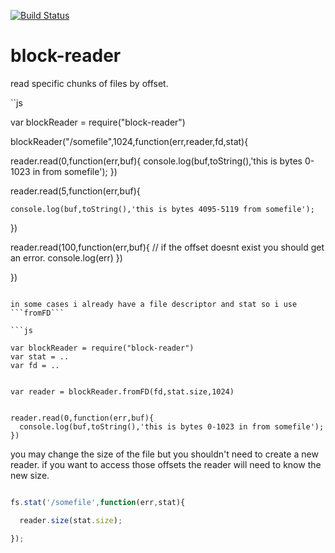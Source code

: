 
[![Build Status](https://secure.travis-ci.org/soldair/node-block-reader.png)](http://travis-ci.org/soldair/node-block-reader)


block-reader
============

read specific chunks of files by offset.

``js

var blockReader = require("block-reader")

blockReader("/somefile",1024,function(err,reader,fd,stat){

  reader.read(0,function(err,buf){
    console.log(buf,toString(),'this is bytes 0-1023 in from somefile');
  })

  reader.read(5,function(err,buf){

    console.log(buf,toString(),'this is bytes 4095-5119 from somefile');
  })

  reader.read(100,function(err,buf){
    // if the offset doesnt exist you should get an error.
    console.log(err)
  })

})


```

in some cases i already have a file descriptor and stat so i use ```fromFD```

```js

var blockReader = require("block-reader")
var stat = ..
var fd = ..


var reader = blockReader.fromFD(fd,stat.size,1024)


reader.read(0,function(err,buf){
  console.log(buf,toString(),'this is bytes 0-1023 in from somefile');
})

```

you may change the size of the file but you shouldn't need to create a new reader. if you want to access those offsets the reader will need to know the new size.

```js

fs.stat('/somefile',function(err,stat){

  reader.size(stat.size);

});

```



